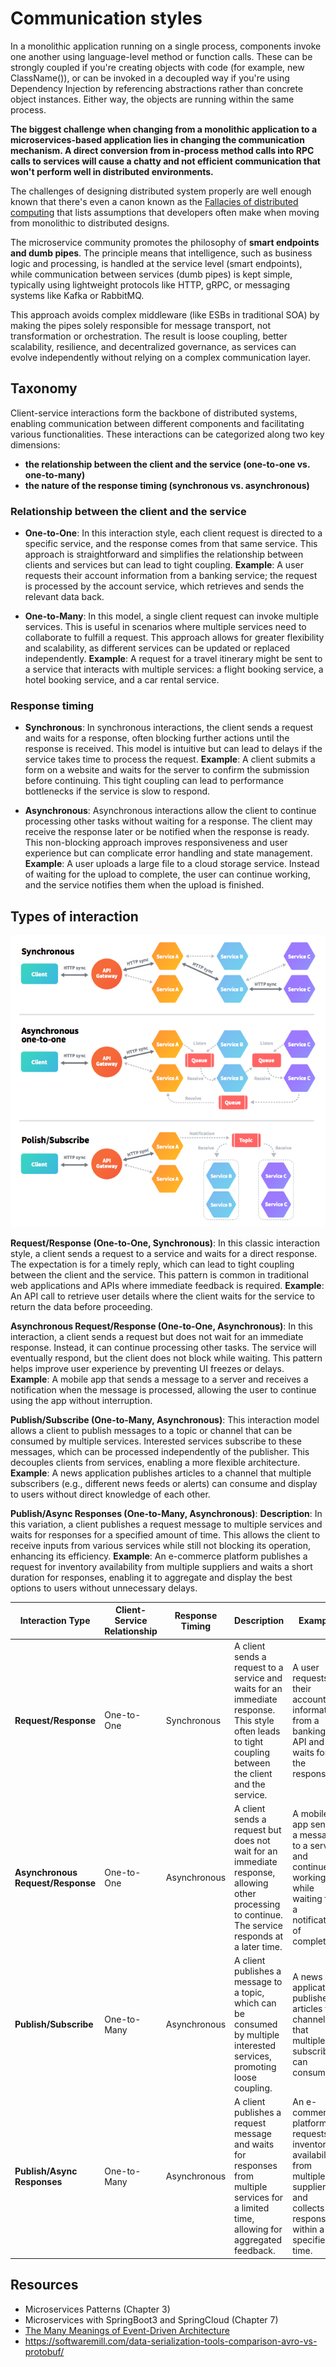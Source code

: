 # Communication styles

In a monolithic application running on a single process, components invoke one another using language-level method or function calls. These can be strongly coupled if you're creating objects with code (for example, new ClassName()), or can be invoked in a decoupled way if you're using Dependency Injection by referencing abstractions rather than concrete object instances. Either way, the objects are running within the same process. 

**The biggest challenge when changing from a monolithic application to a microservices-based application lies in changing the communication mechanism. A direct conversion from in-process method calls into RPC calls to services will cause a chatty and not efficient communication that won't perform well in distributed environments.**

The challenges of designing distributed system properly are well enough known that there's even a canon known as the [Fallacies of distributed computing](https://en.wikipedia.org/wiki/Fallacies_of_distributed_computing) that lists assumptions that developers often make when moving from monolithic to distributed designs.

The microservice community promotes the philosophy of **smart endpoints and dumb pipes**. The principle means that intelligence, such as business logic and processing, is handled at the service level (smart endpoints), while communication between services (dumb pipes) is kept simple, typically using lightweight protocols like HTTP, gRPC, or messaging systems like Kafka or RabbitMQ.

This approach avoids complex middleware (like ESBs in traditional SOA) by making the pipes solely responsible for message transport, not transformation or orchestration. The result is loose coupling, better scalability, resilience, and decentralized governance, as services can evolve independently without relying on a complex communication layer.

## Taxonomy

Client-service interactions form the backbone of distributed systems, enabling communication between different components and facilitating various functionalities. These interactions can be categorized along two key dimensions:
* **the relationship between the client and the service (one-to-one vs. one-to-many)**
* **the nature of the response timing (synchronous vs. asynchronous)**

### Relationship between the client and the service

- **One-to-One**: In this interaction style, each client request is directed to a specific service, and the response comes from that same service. This approach is straightforward and simplifies the relationship between clients and services but can lead to tight coupling. **Example**: A user requests their account information from a banking service; the request is processed by the account service, which retrieves and sends the relevant data back.

- **One-to-Many**: In this model, a single client request can invoke multiple services. This is useful in scenarios where multiple services need to collaborate to fulfill a request. This approach allows for greater flexibility and scalability, as different services can be updated or replaced independently. **Example**: A request for a travel itinerary might be sent to a service that interacts with multiple services: a flight booking service, a hotel booking service, and a car rental service.

### Response timing

- **Synchronous**: In synchronous interactions, the client sends a request and waits for a response, often blocking further actions until the response is received. This model is intuitive but can lead to delays if the service takes time to process the request. **Example**: A client submits a form on a website and waits for the server to confirm the submission before continuing. This tight coupling can lead to performance bottlenecks if the service is slow to respond.

- **Asynchronous**: Asynchronous interactions allow the client to continue processing other tasks without waiting for a response. The client may receive the response later or be notified when the response is ready. This non-blocking approach improves responsiveness and user experience but can complicate error handling and state management. **Example**: A user uploads a large file to a cloud storage service. Instead of waiting for the upload to complete, the user can continue working, and the service notifies them when the upload is finished.

## Types of interaction

![](images/communication-styles.png)

**Request/Response (One-to-One, Synchronous)**: In this classic interaction style, a client sends a request to a service and waits for a direct response. The expectation is for a timely reply, which can lead to tight coupling between the client and the service. This pattern is common in traditional web applications and APIs where immediate feedback is required. **Example**: An API call to retrieve user details where the client waits for the service to return the data before proceeding.

**Asynchronous Request/Response (One-to-One, Asynchronous)**: In this interaction, a client sends a request but does not wait for an immediate response. Instead, it can continue processing other tasks. The service will eventually respond, but the client does not block while waiting. This pattern helps improve user experience by preventing UI freezes or delays. **Example**: A mobile app that sends a message to a server and receives a notification when the message is processed, allowing the user to continue using the app without interruption.

**Publish/Subscribe (One-to-Many, Asynchronous)**: This interaction model allows a client to publish messages to a topic or channel that can be consumed by multiple services. Interested services subscribe to these messages, which can be processed independently of the publisher. This decouples clients from services, enabling a more flexible architecture. **Example**: A news application publishes articles to a channel that multiple subscribers (e.g., different news feeds or alerts) can consume and display to users without direct knowledge of each other.

**Publish/Async Responses (One-to-Many, Asynchronous)**: **Description**: In this variation, a client publishes a request message to multiple services and waits for responses for a specified amount of time. This allows the client to receive inputs from various services while still not blocking its operation, enhancing its efficiency. **Example**: An e-commerce platform publishes a request for inventory availability from multiple suppliers and waits a short duration for responses, enabling it to aggregate and display the best options to users without unnecessary delays.

| Interaction Type                      | Client-Service Relationship | Response Timing   | Description                                                                                                                                                   | Example                                                                                                    |
|---------------------------------------|-----------------------------|--------------------|---------------------------------------------------------------------------------------------------------------------------------------------------------------|------------------------------------------------------------------------------------------------------------|
| **Request/Response**                  | One-to-One                  | Synchronous         | A client sends a request to a service and waits for an immediate response. This style often leads to tight coupling between the client and the service.     | A user requests their account information from a banking API and waits for the response.                  |
| **Asynchronous Request/Response**     | One-to-One                  | Asynchronous        | A client sends a request but does not wait for an immediate response, allowing other processing to continue. The service responds at a later time.         | A mobile app sends a message to a server and continues working while waiting for a notification of completion. |
| **Publish/Subscribe**                 | One-to-Many                 | Asynchronous        | A client publishes a message to a topic, which can be consumed by multiple interested services, promoting loose coupling.                                     | A news application publishes articles to a channel that multiple subscribers can consume.                 |
| **Publish/Async Responses**           | One-to-Many                 | Asynchronous        | A client publishes a request message and waits for responses from multiple services for a limited time, allowing for aggregated feedback.                     | An e-commerce platform requests inventory availability from multiple suppliers and collects responses within a specified time. |


## Resources
- Microservices Patterns (Chapter 3)
- Microservices with SpringBoot3 and SpringCloud (Chapter 7)
- [The Many Meanings of Event-Driven Architecture](https://www.youtube.com/watch?v=STKCRSUsyP0)
- https://softwaremill.com/data-serialization-tools-comparison-avro-vs-protobuf/

